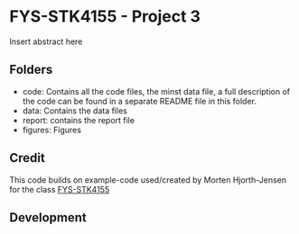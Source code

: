 # FYS-STK4155 - Project 3

Insert abstract here

## Folders

- code: Contains all the code files, the minst data file, a full description of the code can be found in a separate README file in this folder.  
- data: Contains the data files
- report: contains the report file
- figures: Figures


## Credit
This code builds on example-code used/created by Morten Hjorth-Jensen for the class [FYS-STK4155](https://github.com/CompPhysics/MachineLearning/)

## Development
